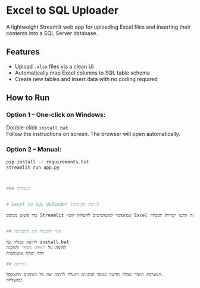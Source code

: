 # Excel to SQL Uploader

A lightweight Streamlit web app for uploading Excel files and inserting their contents into a SQL Server database.

## Features

- Upload `.xlsx` files via a clean UI
- Automatically map Excel columns to SQL table schema
- Create new tables and insert data with no coding required

## How to Run

### Option 1 – One-click on Windows:
Double-click `install.bat`  
Follow the instructions on screen. The browser will open automatically.

### Option 2 – Manual:
```bash
pip install -r requirements.txt
streamlit run app.py



### בעברית


# Excel to SQL Uploader (גרסה מקומית)

כלי פשוט מבוסס Streamlit שמאפשר למשתמשים להעלות קובץ Excel ולהכניס את תוכנו ישירות לטבלת SQL Server – ללא צורך בכתיבת קוד.


## איך להפעיל את המערכת

לחיצה כפולה על install.bat
לחיצה על "מידע נוסף" והתקנה
הדף יפתח אוטומטית

## סיימת!

המערכת תיצור טבלה חדשה במסד הנתונים ותעלה לתוכה את כל הנתונים מהאקסל.
בהצלחה!
